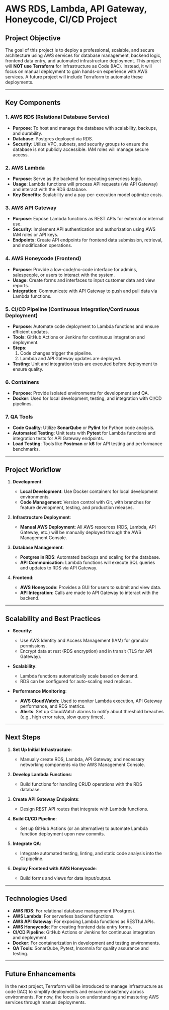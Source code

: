 # AWS RDS, Lambda, API Gateway, Honeycode, CI/CD Project

## Project Objective

The goal of this project is to deploy a professional, scalable, and secure architecture using AWS services for database management, backend logic, frontend data entry, and automated infrastructure deployment. This project will **NOT use Terraform** for Infrastructure as Code (IAC). Instead, it will focus on manual deployment to gain hands-on experience with AWS services. A future project will include Terraform to automate these deployments.

---

## Key Components

### 1. **AWS RDS** (Relational Database Service)

- **Purpose**: To host and manage the database with scalability, backups, and durability.
- **Database**: Postgres deployed via RDS.
- **Security**: Utilize VPC, subnets, and security groups to ensure the database is not publicly accessible. IAM roles will manage secure access.

### 2. **AWS Lambda**

- **Purpose**: Serve as the backend for executing serverless logic.
- **Usage**: Lambda functions will process API requests (via API Gateway) and interact with the RDS database.
- **Key Benefits**: Scalability and a pay-per-execution model optimize costs.

### 3. **AWS API Gateway**

- **Purpose**: Expose Lambda functions as REST APIs for external or internal use.
- **Security**: Implement API authentication and authorization using AWS IAM roles or API keys.
- **Endpoints**: Create API endpoints for frontend data submission, retrieval, and modification operations.

### 4. **AWS Honeycode** (Frontend)

- **Purpose**: Provide a low-code/no-code interface for admins, salespeople, or users to interact with the system.
- **Usage**: Create forms and interfaces to input customer data and view reports.
- **Integration**: Communicate with API Gateway to push and pull data via Lambda functions.

### 5. **CI/CD Pipeline** (Continuous Integration/Continuous Deployment)

- **Purpose**: Automate code deployment to Lambda functions and ensure efficient updates.
- **Tools**: GitHub Actions or Jenkins for continuous integration and deployment.
- **Steps**:
  1. Code changes trigger the pipeline.
  2. Lambda and API Gateway updates are deployed.
- **Testing**: Unit and integration tests are executed before deployment to ensure quality.

### 6. **Containers**

- **Purpose**: Provide isolated environments for development and QA.
- **Docker**: Used for local development, testing, and integration with CI/CD pipelines.

### 7. **QA Tools**

- **Code Quality**: Utilize **SonarQube** or **Pylint** for Python code analysis.
- **Automated Testing**: Unit tests with **Pytest** for Lambda functions and integration tests for API Gateway endpoints.
- **Load Testing**: Tools like **Postman** or **k6** for API testing and performance benchmarks.

---

## Project Workflow

1. **Development**:

   - **Local Development**: Use Docker containers for local development environments.
   - **Code Management**: Version control with Git, with branches for feature development, testing, and production releases.

2. **Infrastructure Deployment**:

   - **Manual AWS Deployment**: All AWS resources (RDS, Lambda, API Gateway, etc.) will be manually deployed through the AWS Management Console.

3. **Database Management**:

   - **Postgres in RDS**: Automated backups and scaling for the database.
   - **API Communication**: Lambda functions will execute SQL queries and updates to RDS via API Gateway.

4. **Frontend**:
   - **AWS Honeycode**: Provides a GUI for users to submit and view data.
   - **API Integration**: Calls are made to API Gateway to interact with the backend.

---

## Scalability and Best Practices

- **Security**:

  - Use AWS Identity and Access Management (IAM) for granular permissions.
  - Encrypt data at rest (RDS encryption) and in transit (TLS for API Gateway).

- **Scalability**:

  - Lambda functions automatically scale based on demand.
  - RDS can be configured for auto-scaling read replicas.

- **Performance Monitoring**:
  - **AWS CloudWatch**: Used to monitor Lambda execution, API Gateway performance, and RDS metrics.
  - **Alerts**: Set up CloudWatch alarms to notify about threshold breaches (e.g., high error rates, slow query times).

---

## Next Steps

1. **Set Up Initial Infrastructure**:

   - Manually create RDS, Lambda, API Gateway, and necessary networking components via the AWS Management Console.

2. **Develop Lambda Functions**:

   - Build functions for handling CRUD operations with the RDS database.

3. **Create API Gateway Endpoints**:

   - Design REST API routes that integrate with Lambda functions.

4. **Build CI/CD Pipeline**:

   - Set up GitHub Actions (or an alternative) to automate Lambda function deployment upon new commits.

5. **Integrate QA**:

   - Integrate automated testing, linting, and static code analysis into the CI pipeline.

6. **Deploy Frontend with AWS Honeycode**:
   - Build forms and views for data input/output.

---

## Technologies Used

- **AWS RDS**: For relational database management (Postgres).
- **AWS Lambda**: For serverless backend functions.
- **AWS API Gateway**: For exposing Lambda functions as RESTful APIs.
- **AWS Honeycode**: For creating frontend data entry forms.
- **CI/CD Pipeline**: GitHub Actions or Jenkins for continuous integration and deployment.
- **Docker**: For containerization in development and testing environments.
- **QA Tools**: SonarQube, Pytest, Insomnia for quality assurance and testing.

---

## Future Enhancements

In the next project, Terraform will be introduced to manage infrastructure as code (IAC) to simplify deployments and ensure consistency across environments. For now, the focus is on understanding and mastering AWS services through manual deployments.
